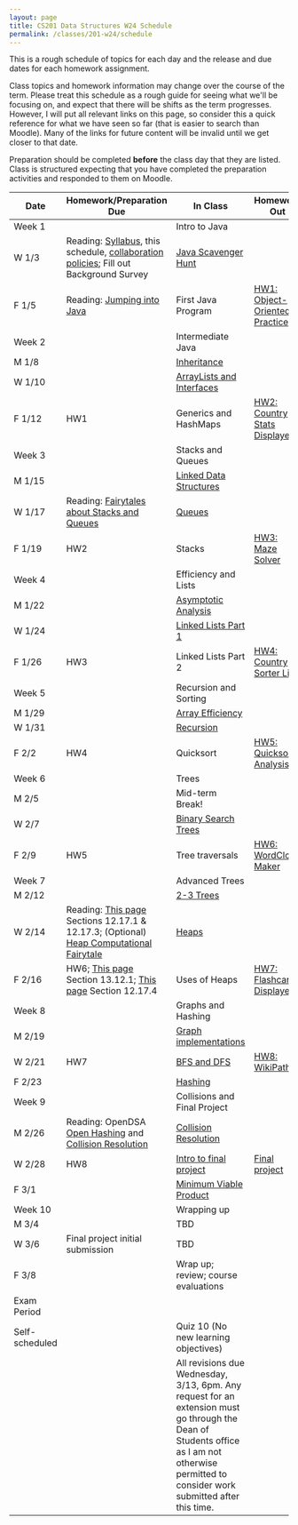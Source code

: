 ```yaml
---
layout: page
title: CS201 Data Structures W24 Schedule
permalink: /classes/201-w24/schedule
---
```


This is a rough schedule of topics for each day and the release and due dates for each homework assignment.

Class topics and homework information may change over the course of the term. Please treat this schedule as a rough guide for seeing what we'll be focusing on, and expect that there will be shifts as the term progresses. However, I will put all relevant links on this page, so consider this a quick reference for what we have seen so far (that is easier to search than Moodle). Many of the links for future content will be invalid until we get closer to that date.

Preparation should be completed **before** the class day that they are listed. Class is structured expecting that you have completed the preparation activities and responded to them on Moodle.

| Date	| Homework/Preparation Due	| In Class |	Homework Out |
| ------- | --------------- | ------------- | -------------- |
| Week 1 | | Intro to Java | |
| W 1/3| Reading: [Syllabus](Syllabus), this schedule, [collaboration policies](collaboration); Fill out Background Survey| [Java Scavenger Hunt](java_scavenger)| |
| F 1/5 | Reading: [Jumping into Java](jumping_java) | First Java Program |	[HW1: Object-Oriented Practice](hw1-oop-practice) |
| Week 2 | | Intermediate Java | |
| M 1/8 |	| [Inheritance](inheritance-activity) |	 |
| W 1/10 | 	|	[ArrayLists and Interfaces](interface-lab)	| |
| F 1/12 | HW1 |		Generics and HashMaps	| [HW2: Country Stats Displayer](hw2)|
| Week 3 | | Stacks and Queues | |
| M 1/15 | | [Linked Data Structures](linked-structures)	| |
| W 1/17 | Reading: [Fairytales about Stacks and Queues](http://computationaltales.blogspot.com/2011/04/stacks-queues-priority-queues-and.html)  |	[Queues](queues) |  |
| F 1/19 | HW2 |		Stacks	| [HW3: Maze Solver](hw3) |
| Week 4 | | Efficiency and Lists | |
| M 1/22 | |	[Asymptotic Analysis](analysis-activity)	| |
| W 1/24 | | [Linked Lists Part 1](linked-list)	|  |
| F 1/26 | HW3 |	Linked Lists Part 2	| [HW4: Country Sorter List](hw4)|
| Week 5 | | Recursion and Sorting | |
| M 1/29 | |	[Array Efficiency](array-efficiency) | |
| W 1/31 |		| [Recursion](recursion)	|  |
| F 2/2 | HW4|	Quicksort	| [HW5: Quicksort Analysis](hw5) |
| Week 6 | | Trees | |
| M 2/5	| |	Mid-term Break!	| |
| W 2/7 |  |	[Binary Search Trees](BST-lab)| |
| F 2/9 | HW5| Tree traversals	| [HW6: WordCloud Maker](hw6) |
| Week 7 | | Advanced Trees | |
| M 2/12 | |		[2-3 Trees](two-three-tree)	| |
| W 2/14 | Reading: [This page](https://opendsa-server.cs.vt.edu/ODSA/Books/Everything/html/Heaps.html) Sections 12.17.1 & 12.17.3; (Optional) [Heap Computational Fairytale](http://computationaltales.blogspot.com/2011/04/president-of-heap.html)|	[Heaps](heap)		 | |
| F 2/16 |	HW6; [This page](https://opendsa-server.cs.vt.edu/ODSA/Books/Everything/html/Heapsort.html) Section 13.12.1; [This page](https://opendsa-server.cs.vt.edu/ODSA/Books/Everything/html/Heaps.html) Section 12.17.4 |	Uses of Heaps	| [HW7: Flashcard Displayer](hw7) |
| Week 8 | | Graphs and Hashing | |
| M 2/19 |  |		[Graph implementations](graphs)	| |
| W 2/21 | HW7 |[BFS and DFS](traversal-analysis)		 | [HW8: WikiPaths](hw8) |	
| F 2/23 | 	|  [Hashing](hashing) |	 |
| Week 9 | | Collisions and Final Project | |
| M 2/26 | Reading: OpenDSA [Open Hashing](https://opendsa-server.cs.vt.edu/ODSA/Books/Everything/html/OpenHash.html) and [Collision Resolution](https://opendsa-server.cs.vt.edu/ODSA/Books/Everything/html/HashCSimple.html)|		[Collision Resolution](collisionresolution)	| |	
| W 2/28 |  HW8 |	[Intro to final project](project-intro) |[Final project](final-project) |
| F 3/1 |  |[Minimum Viable Product](project-checkin)	 |	 |
| Week 10 | | Wrapping up | |
| M 3/4	| | TBD  | |
| W 3/6 | Final project initial submission | TBD | |
| F 3/8 |  | Wrap up; review; course evaluations	| |
| Exam Period | | | |
| Self-scheduled | | Quiz 10 (No new learning objectives) | |
| | | All revisions due Wednesday, 3/13, 6pm. Any request for an extension must go through the Dean of Students office as I am not otherwise permitted to consider work submitted after this time. | |